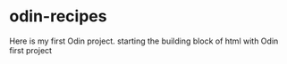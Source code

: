 # odin-recipes
Here is my first Odin project. starting the building block of html with Odin first project
